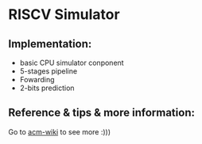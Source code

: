 # RISCV Simulator
## Implementation:
+ basic CPU simulator conponent
+ 5-stages pipeline
+ Fowarding
+ 2-bits prediction
## Reference & tips & more information:
Go to [acm-wiki](https://acm.sjtu.edu.cn/wiki/PPCA_2020) to see more :)))